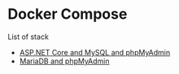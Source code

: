 # Docker Compose

List of stack
- [ASP.NET Core and MySQL and phpMyAdmin](https://github.com/ChaiyoKung/Docker-Compose/tree/main/ASP.NET%20Core%20and%20MySQL%20and%20phpMyAdmin)
- [MariaDB and phpMyAdmin](https://github.com/ChaiyoKung/Docker-Compose/tree/main/MariaDB%20and%20phpMyAdmin)
